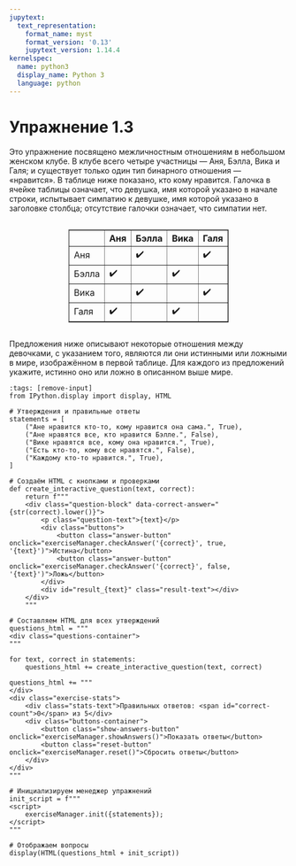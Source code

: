 ```yaml
---
jupytext:
  text_representation:
    format_name: myst
    format_version: '0.13'
    jupytext_version: 1.14.4
kernelspec:
  name: python3
  display_name: Python 3
  language: python
---
```


# Упражнение 1.3

Это упражнение посвящено межличностным отношениям в небольшом женском клубе. В клубе всего четыре участницы — Аня, Бэлла, Вика и Галя; и существует только один тип бинарного отношения — «нравится». В таблице ниже показано, кто кому нравится. Галочка в ячейке таблицы означает, что девушка, имя которой указано в начале строки, испытывает симпатию к девушке, имя которой указано в заголовке столбца; отсутствие галочки означает, что симпатии нет.

<div class="table-container">
  <div style="text-align: center;">
    <div style="display: inline-block;">
      <table border="1" cellpadding="5" cellspacing="0" style="border-collapse: collapse;">
        <thead>
          <tr>
            <th></th>
            <th>Аня</th>
            <th>Бэлла</th>
            <th>Вика</th>
            <th>Галя</th>
          </tr>
        </thead>
        <tbody>
          <tr>
            <td>Аня</td>
            <td></td>
            <td>✔️</td>
            <td></td>
            <td>✔️</td>
          </tr>
          <tr>
            <td>Бэлла</td>
            <td>✔️</td>
            <td></td>
            <td>✔️</td>
            <td></td>
          </tr>
          <tr>
            <td>Вика</td>
            <td></td>
            <td>✔️</td>
            <td></td>
            <td>✔️</td>
          </tr>
          <tr>
            <td>Галя</td>
            <td>✔️</td>
            <td></td>
            <td>✔️</td>
            <td></td>
          </tr>
        </tbody>
      </table>
    </div>
  </div>
</div>

Предложения ниже описывают некоторые отношения между девочками, с указанием того, являются ли они истинными или ложными в мире, изображённом в первой таблице. Для каждого из предложений укажите, истинно оно или ложно в описанном выше мире.

```{code-cell} python3
:tags: [remove-input]
from IPython.display import display, HTML

# Утверждения и правильные ответы
statements = [
    ("Ане нравится кто-то, кому нравится она сама.", True),
    ("Ане нравятся все, кто нравится Бэлле.", False),
    ("Вике нравятся все, кому она нравится.", True),
    ("Есть кто-то, кому все нравятся.", False),
    ("Каждому кто-то нравится.", True),
]

# Создаём HTML с кнопками и проверками
def create_interactive_question(text, correct):
    return f"""
    <div class="question-block" data-correct-answer="{str(correct).lower()}">
        <p class="question-text">{text}</p>
        <div class="buttons">
            <button class="answer-button" onclick="exerciseManager.checkAnswer('{correct}', true, '{text}')">Истина</button>
            <button class="answer-button" onclick="exerciseManager.checkAnswer('{correct}', false, '{text}')">Ложь</button>
        </div>
        <div id="result_{text}" class="result-text"></div>
    </div>
    """

# Составляем HTML для всех утверждений
questions_html = """
<div class="questions-container">
"""

for text, correct in statements:
    questions_html += create_interactive_question(text, correct)

questions_html += """
</div>
<div class="exercise-stats">
    <div class="stats-text">Правильных ответов: <span id="correct-count">0</span> из 5</div>
    <div class="buttons-container">
        <button class="show-answers-button" onclick="exerciseManager.showAnswers()">Показать ответы</button>
        <button class="reset-button" onclick="exerciseManager.reset()">Сбросить ответы</button>
    </div>
</div>
"""

# Инициализируем менеджер упражнений
init_script = f"""
<script>
    exerciseManager.init({statements});
</script>
"""

# Отображаем вопросы
display(HTML(questions_html + init_script))
```
